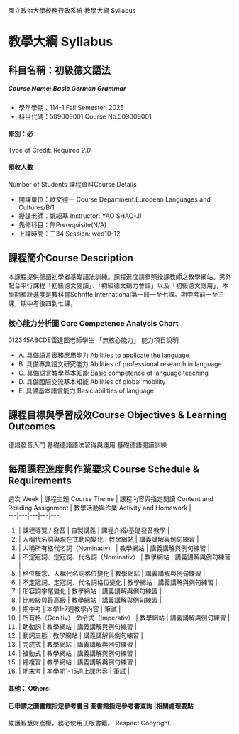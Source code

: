 國立政治大學校務行政系統 教學大綱 Syllabus
# 教學大綱 Syllabus
##  科目名稱：初級德文語法 
#####  Course Name: Basic German Grammar
  * 學年學期：114-1 Fall Semester, 2025 
  * 科目代碼：509008001 Course No.509008001
#### 修別：必
Type of Credit: Required 
_2.0_
#### 預收人數
Number of Students
課程資料Course Details
  * 開課單位：歐文德一 Course Department:European Languages and Cultures/B/1 
  * 授課老師：姚紹基 Instructor: YAO SHAO-JI 
  * 先修科目：無Prerequisite(N/A)
  * 上課時間：三34 Session: wed10-12
##  課程簡介Course Description
本課程提供德語初學者基礎語法訓練。課程進度請參照授課教師之教學網站。另外配合平行課程「初級德文閱讀」、「初級德文聽力會話」以及「初級德文應用」，本學期預計進度是教科書Schritte International第一冊一至七課。期中考前一至三課，期中考後四到七課。
###  核心能力分析圖 Core Competence Analysis Chart
012345ABCDE雷達圖老師學生
「無核心能力」 
能力項目說明
  * A. 具備語言實務應用能力 Abilities to applicate the language
  * B. 具備專業語文研究能力 Abilities of professional research in language
  * C. 具備語言教學基本知能 Basic competence of language teaching
  * D. 具備國際交流基本知能 Abilities of global mobility
  * E. 具備基本語言能力 Basic abilities of language
##  課程目標與學習成效Course Objectives & Learning Outcomes 
德語發音入門
基礎德語語法習得與運用
基礎德語閱讀訓練
##  每周課程進度與作業要求 Course Schedule & Requirements
週次 Week |  課程主題 Course Theme |  課程內容與指定閱讀 Content and Reading Assignment |  教學活動與作業 Activity and Homework |   
---|---|---|---|---  
1. |  課程導覽 / 發音 |  自製講義 |  課程介紹/基礎發音教學 |   
2. |  人稱代名詞與現在式動詞變化 |  教學網站 |  講義講解與例句練習 |   
3. |  人稱所有格代名詞（Nominativ） |  教學網站 |  講義講解與例句練習 |   
4. |  不定冠詞、定冠詞、代名詞（Nominativ） |  教學網站 |  講義講解與例句練習 |   
5. |  格位概念、人稱代名詞格位變化 |  教學網站 |  講義講解與例句練習 |   
6. |  不定冠詞、定冠詞、代名詞格位變化 |  教學網站 |  講義講解與例句練習 |   
7. |  形容詞字尾變化 |  教學網站 |  講義講解與例句練習 |   
8. |  比較級與最高級 |  教學網站 |  講義講解與例句練習 |   
9. |  期中考 |  本學1-7週教學內容 |  筆試 |   
10. |  所有格（Genitiv） 命令式（Imperativ） |  教學網站 |  講義講解與例句練習 |   
11. |  助動詞 |  教學網站 |  講義講解與例句練習 |   
12. |  動詞三態 |  教學網站 |  講義講解與例句練習 |   
13. |  完成式 |  教學網站 |  講義講解與例句練習 |   
14. |  被動式 |  教學網站 |  講義講解與例句練習 |   
15. |  總複習 |  教學網站 |  講義講解與例句練習 |   
16. |  期末考 |  本學期1-15週上課內容 |  筆試 |   
####  其他： Others:
####  已申請之圖書館指定參考書目  圖書館指定參考書查詢 |相關處理要點
維護智慧財產權，務必使用正版書籍。 Respect Copyright.